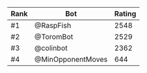 Rank|Bot|Rating
---|---|---
#1|@RaspFish|2548
#2|@ToromBot|2529
#3|@colinbot|2362
#4|@MinOpponentMoves|644

